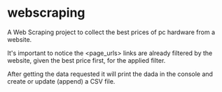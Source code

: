 # webscraping

A Web Scraping project to collect the best prices of pc hardware from a website.

It's important to notice the <page_urls> links are already filtered by the website,
given the best price first, for the applied filter.

After getting the data requested it will print the dada in the console and create or
update (append) a CSV file. 
